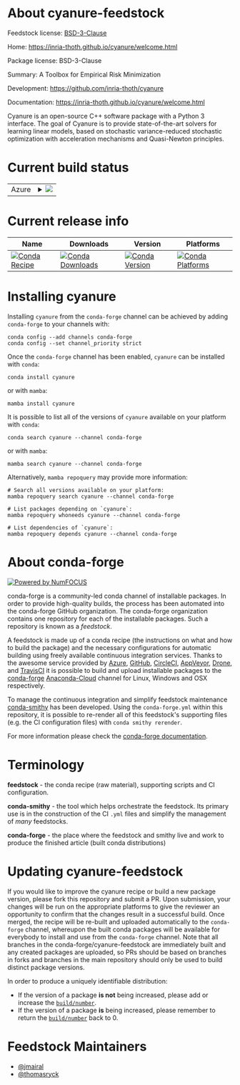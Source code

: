 About cyanure-feedstock
=======================

Feedstock license: [BSD-3-Clause](https://github.com/conda-forge/cyanure-feedstock/blob/main/LICENSE.txt)

Home: https://inria-thoth.github.io/cyanure/welcome.html

Package license: BSD-3-Clause

Summary: A Toolbox for Empirical Risk Minimization

Development: https://github.com/inria-thoth/cyanure

Documentation: https://inria-thoth.github.io/cyanure/welcome.html

Cyanure is an open-source C++ software package with a Python 3 interface.
The goal of Cyanure is to provide state-of-the-art solvers
for learning linear models, based on stochastic variance-reduced stochastic optimization
with acceleration mechanisms and Quasi-Newton principles.


Current build status
====================


<table>
    
  <tr>
    <td>Azure</td>
    <td>
      <details>
        <summary>
          <a href="https://dev.azure.com/conda-forge/feedstock-builds/_build/latest?definitionId=15876&branchName=main">
            <img src="https://dev.azure.com/conda-forge/feedstock-builds/_apis/build/status/cyanure-feedstock?branchName=main">
          </a>
        </summary>
        <table>
          <thead><tr><th>Variant</th><th>Status</th></tr></thead>
          <tbody><tr>
              <td>linux_64_python3.10.____cpython</td>
              <td>
                <a href="https://dev.azure.com/conda-forge/feedstock-builds/_build/latest?definitionId=15876&branchName=main">
                  <img src="https://dev.azure.com/conda-forge/feedstock-builds/_apis/build/status/cyanure-feedstock?branchName=main&jobName=linux&configuration=linux%20linux_64_python3.10.____cpython" alt="variant">
                </a>
              </td>
            </tr><tr>
              <td>linux_64_python3.11.____cpython</td>
              <td>
                <a href="https://dev.azure.com/conda-forge/feedstock-builds/_build/latest?definitionId=15876&branchName=main">
                  <img src="https://dev.azure.com/conda-forge/feedstock-builds/_apis/build/status/cyanure-feedstock?branchName=main&jobName=linux&configuration=linux%20linux_64_python3.11.____cpython" alt="variant">
                </a>
              </td>
            </tr><tr>
              <td>linux_64_python3.8.____cpython</td>
              <td>
                <a href="https://dev.azure.com/conda-forge/feedstock-builds/_build/latest?definitionId=15876&branchName=main">
                  <img src="https://dev.azure.com/conda-forge/feedstock-builds/_apis/build/status/cyanure-feedstock?branchName=main&jobName=linux&configuration=linux%20linux_64_python3.8.____cpython" alt="variant">
                </a>
              </td>
            </tr><tr>
              <td>linux_64_python3.9.____cpython</td>
              <td>
                <a href="https://dev.azure.com/conda-forge/feedstock-builds/_build/latest?definitionId=15876&branchName=main">
                  <img src="https://dev.azure.com/conda-forge/feedstock-builds/_apis/build/status/cyanure-feedstock?branchName=main&jobName=linux&configuration=linux%20linux_64_python3.9.____cpython" alt="variant">
                </a>
              </td>
            </tr><tr>
              <td>osx_64_python3.10.____cpython</td>
              <td>
                <a href="https://dev.azure.com/conda-forge/feedstock-builds/_build/latest?definitionId=15876&branchName=main">
                  <img src="https://dev.azure.com/conda-forge/feedstock-builds/_apis/build/status/cyanure-feedstock?branchName=main&jobName=osx&configuration=osx%20osx_64_python3.10.____cpython" alt="variant">
                </a>
              </td>
            </tr><tr>
              <td>osx_64_python3.11.____cpython</td>
              <td>
                <a href="https://dev.azure.com/conda-forge/feedstock-builds/_build/latest?definitionId=15876&branchName=main">
                  <img src="https://dev.azure.com/conda-forge/feedstock-builds/_apis/build/status/cyanure-feedstock?branchName=main&jobName=osx&configuration=osx%20osx_64_python3.11.____cpython" alt="variant">
                </a>
              </td>
            </tr><tr>
              <td>osx_64_python3.8.____cpython</td>
              <td>
                <a href="https://dev.azure.com/conda-forge/feedstock-builds/_build/latest?definitionId=15876&branchName=main">
                  <img src="https://dev.azure.com/conda-forge/feedstock-builds/_apis/build/status/cyanure-feedstock?branchName=main&jobName=osx&configuration=osx%20osx_64_python3.8.____cpython" alt="variant">
                </a>
              </td>
            </tr><tr>
              <td>osx_64_python3.9.____cpython</td>
              <td>
                <a href="https://dev.azure.com/conda-forge/feedstock-builds/_build/latest?definitionId=15876&branchName=main">
                  <img src="https://dev.azure.com/conda-forge/feedstock-builds/_apis/build/status/cyanure-feedstock?branchName=main&jobName=osx&configuration=osx%20osx_64_python3.9.____cpython" alt="variant">
                </a>
              </td>
            </tr><tr>
              <td>win_64_python3.10.____cpython</td>
              <td>
                <a href="https://dev.azure.com/conda-forge/feedstock-builds/_build/latest?definitionId=15876&branchName=main">
                  <img src="https://dev.azure.com/conda-forge/feedstock-builds/_apis/build/status/cyanure-feedstock?branchName=main&jobName=win&configuration=win%20win_64_python3.10.____cpython" alt="variant">
                </a>
              </td>
            </tr><tr>
              <td>win_64_python3.11.____cpython</td>
              <td>
                <a href="https://dev.azure.com/conda-forge/feedstock-builds/_build/latest?definitionId=15876&branchName=main">
                  <img src="https://dev.azure.com/conda-forge/feedstock-builds/_apis/build/status/cyanure-feedstock?branchName=main&jobName=win&configuration=win%20win_64_python3.11.____cpython" alt="variant">
                </a>
              </td>
            </tr><tr>
              <td>win_64_python3.8.____cpython</td>
              <td>
                <a href="https://dev.azure.com/conda-forge/feedstock-builds/_build/latest?definitionId=15876&branchName=main">
                  <img src="https://dev.azure.com/conda-forge/feedstock-builds/_apis/build/status/cyanure-feedstock?branchName=main&jobName=win&configuration=win%20win_64_python3.8.____cpython" alt="variant">
                </a>
              </td>
            </tr><tr>
              <td>win_64_python3.9.____cpython</td>
              <td>
                <a href="https://dev.azure.com/conda-forge/feedstock-builds/_build/latest?definitionId=15876&branchName=main">
                  <img src="https://dev.azure.com/conda-forge/feedstock-builds/_apis/build/status/cyanure-feedstock?branchName=main&jobName=win&configuration=win%20win_64_python3.9.____cpython" alt="variant">
                </a>
              </td>
            </tr>
          </tbody>
        </table>
      </details>
    </td>
  </tr>
</table>

Current release info
====================

| Name | Downloads | Version | Platforms |
| --- | --- | --- | --- |
| [![Conda Recipe](https://img.shields.io/badge/recipe-cyanure-green.svg)](https://anaconda.org/conda-forge/cyanure) | [![Conda Downloads](https://img.shields.io/conda/dn/conda-forge/cyanure.svg)](https://anaconda.org/conda-forge/cyanure) | [![Conda Version](https://img.shields.io/conda/vn/conda-forge/cyanure.svg)](https://anaconda.org/conda-forge/cyanure) | [![Conda Platforms](https://img.shields.io/conda/pn/conda-forge/cyanure.svg)](https://anaconda.org/conda-forge/cyanure) |

Installing cyanure
==================

Installing `cyanure` from the `conda-forge` channel can be achieved by adding `conda-forge` to your channels with:

```
conda config --add channels conda-forge
conda config --set channel_priority strict
```

Once the `conda-forge` channel has been enabled, `cyanure` can be installed with `conda`:

```
conda install cyanure
```

or with `mamba`:

```
mamba install cyanure
```

It is possible to list all of the versions of `cyanure` available on your platform with `conda`:

```
conda search cyanure --channel conda-forge
```

or with `mamba`:

```
mamba search cyanure --channel conda-forge
```

Alternatively, `mamba repoquery` may provide more information:

```
# Search all versions available on your platform:
mamba repoquery search cyanure --channel conda-forge

# List packages depending on `cyanure`:
mamba repoquery whoneeds cyanure --channel conda-forge

# List dependencies of `cyanure`:
mamba repoquery depends cyanure --channel conda-forge
```


About conda-forge
=================

[![Powered by
NumFOCUS](https://img.shields.io/badge/powered%20by-NumFOCUS-orange.svg?style=flat&colorA=E1523D&colorB=007D8A)](https://numfocus.org)

conda-forge is a community-led conda channel of installable packages.
In order to provide high-quality builds, the process has been automated into the
conda-forge GitHub organization. The conda-forge organization contains one repository
for each of the installable packages. Such a repository is known as a *feedstock*.

A feedstock is made up of a conda recipe (the instructions on what and how to build
the package) and the necessary configurations for automatic building using freely
available continuous integration services. Thanks to the awesome service provided by
[Azure](https://azure.microsoft.com/en-us/services/devops/), [GitHub](https://github.com/),
[CircleCI](https://circleci.com/), [AppVeyor](https://www.appveyor.com/),
[Drone](https://cloud.drone.io/welcome), and [TravisCI](https://travis-ci.com/)
it is possible to build and upload installable packages to the
[conda-forge](https://anaconda.org/conda-forge) [Anaconda-Cloud](https://anaconda.org/)
channel for Linux, Windows and OSX respectively.

To manage the continuous integration and simplify feedstock maintenance
[conda-smithy](https://github.com/conda-forge/conda-smithy) has been developed.
Using the ``conda-forge.yml`` within this repository, it is possible to re-render all of
this feedstock's supporting files (e.g. the CI configuration files) with ``conda smithy rerender``.

For more information please check the [conda-forge documentation](https://conda-forge.org/docs/).

Terminology
===========

**feedstock** - the conda recipe (raw material), supporting scripts and CI configuration.

**conda-smithy** - the tool which helps orchestrate the feedstock.
                   Its primary use is in the construction of the CI ``.yml`` files
                   and simplify the management of *many* feedstocks.

**conda-forge** - the place where the feedstock and smithy live and work to
                  produce the finished article (built conda distributions)


Updating cyanure-feedstock
==========================

If you would like to improve the cyanure recipe or build a new
package version, please fork this repository and submit a PR. Upon submission,
your changes will be run on the appropriate platforms to give the reviewer an
opportunity to confirm that the changes result in a successful build. Once
merged, the recipe will be re-built and uploaded automatically to the
`conda-forge` channel, whereupon the built conda packages will be available for
everybody to install and use from the `conda-forge` channel.
Note that all branches in the conda-forge/cyanure-feedstock are
immediately built and any created packages are uploaded, so PRs should be based
on branches in forks and branches in the main repository should only be used to
build distinct package versions.

In order to produce a uniquely identifiable distribution:
 * If the version of a package **is not** being increased, please add or increase
   the [``build/number``](https://docs.conda.io/projects/conda-build/en/latest/resources/define-metadata.html#build-number-and-string).
 * If the version of a package **is** being increased, please remember to return
   the [``build/number``](https://docs.conda.io/projects/conda-build/en/latest/resources/define-metadata.html#build-number-and-string)
   back to 0.

Feedstock Maintainers
=====================

* [@jmairal](https://github.com/jmairal/)
* [@thomasryck](https://github.com/thomasryck/)

